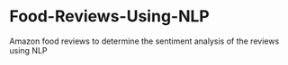 # Food-Reviews-Using-NLP
Amazon food reviews to determine the sentiment analysis of the reviews using NLP
